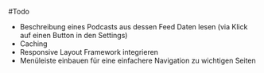 #Todo

* Beschreibung eines Podcasts aus dessen Feed Daten lesen (via Klick auf einen Button in den Settings)
* Caching
* Responsive Layout Framework integrieren
* Menüleiste einbauen für eine einfachere Navigation zu wichtigen Seiten